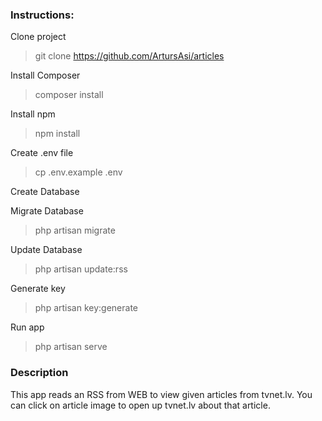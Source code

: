 ### Instructions:
Clone project
>git clone https://github.com/ArtursAsi/articles

Install Composer
>composer install

Install npm
>npm install

Create .env file
>cp .env.example .env

Create Database

Migrate Database
>php artisan migrate

Update Database
>php artisan update:rss

Generate key
>php artisan key:generate

Run app 
>php artisan serve



### Description

This app reads an RSS from WEB to view given articles from tvnet.lv.
You can click on article image to open up tvnet.lv about that article.


